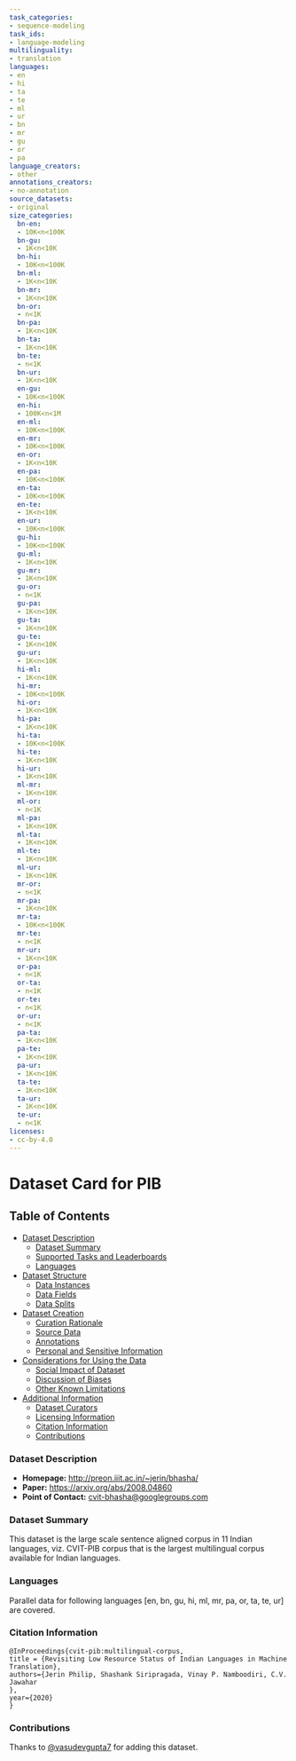 ```yaml
---
task_categories:
- sequence-modeling
task_ids:
- language-modeling
multilinguality:
- translation
languages:
- en
- hi
- ta
- te
- ml
- ur
- bn
- mr
- gu
- or
- pa
language_creators:
- other
annotations_creators:
- no-annotation
source_datasets:
- original
size_categories:
  bn-en:
  - 10K<n<100K
  bn-gu:
  - 1K<n<10K
  bn-hi:
  - 10K<n<100K
  bn-ml:
  - 1K<n<10K
  bn-mr:
  - 1K<n<10K
  bn-or:
  - n<1K
  bn-pa:
  - 1K<n<10K
  bn-ta:
  - 1K<n<10K
  bn-te:
  - n<1K
  bn-ur:
  - 1K<n<10K
  en-gu:
  - 10K<n<100K
  en-hi:
  - 100K<n<1M
  en-ml:
  - 10K<n<100K
  en-mr:
  - 10K<n<100K
  en-or:
  - 1K<n<10K
  en-pa:
  - 10K<n<100K
  en-ta:
  - 10K<n<100K
  en-te:
  - 1K<n<10K
  en-ur:
  - 10K<n<100K
  gu-hi:
  - 10K<n<100K
  gu-ml:
  - 1K<n<10K
  gu-mr:
  - 1K<n<10K
  gu-or:
  - n<1K
  gu-pa:
  - 1K<n<10K
  gu-ta:
  - 1K<n<10K
  gu-te:
  - 1K<n<10K
  gu-ur:
  - 1K<n<10K
  hi-ml:
  - 1K<n<10K
  hi-mr:
  - 10K<n<100K
  hi-or:
  - 1K<n<10K
  hi-pa:
  - 1K<n<10K
  hi-ta:
  - 10K<n<100K
  hi-te:
  - 1K<n<10K
  hi-ur:
  - 1K<n<10K
  ml-mr:
  - 1K<n<10K
  ml-or:
  - n<1K
  ml-pa:
  - 1K<n<10K
  ml-ta:
  - 1K<n<10K
  ml-te:
  - 1K<n<10K
  ml-ur:
  - 1K<n<10K
  mr-or:
  - n<1K
  mr-pa:
  - 1K<n<10K
  mr-ta:
  - 10K<n<100K
  mr-te:
  - n<1K
  mr-ur:
  - 1K<n<10K
  or-pa:
  - n<1K
  or-ta:
  - n<1K
  or-te:
  - n<1K
  or-ur:
  - n<1K
  pa-ta:
  - 1K<n<10K
  pa-te:
  - 1K<n<10K
  pa-ur:
  - 1K<n<10K
  ta-te:
  - 1K<n<10K
  ta-ur:
  - 1K<n<10K
  te-ur:
  - n<1K
licenses:
- cc-by-4.0
---
```


# Dataset Card for PIB

## Table of Contents
- [Dataset Description](#dataset-description)
  - [Dataset Summary](#dataset-summary)
  - [Supported Tasks and Leaderboards](#supported-tasks-and-leaderboards)
  - [Languages](#languages)
- [Dataset Structure](#dataset-structure)
  - [Data Instances](#data-instances)
  - [Data Fields](#data-fields)
  - [Data Splits](#data-splits)
- [Dataset Creation](#dataset-creation)
  - [Curation Rationale](#curation-rationale)
  - [Source Data](#source-data)
  - [Annotations](#annotations)
  - [Personal and Sensitive Information](#personal-and-sensitive-information)
- [Considerations for Using the Data](#considerations-for-using-the-data)
  - [Social Impact of Dataset](#social-impact-of-dataset)
  - [Discussion of Biases](#discussion-of-biases)
  - [Other Known Limitations](#other-known-limitations)
- [Additional Information](#additional-information)
  - [Dataset Curators](#dataset-curators)
  - [Licensing Information](#licensing-information)
  - [Citation Information](#citation-information)
  - [Contributions](#contributions)

### Dataset Description

- **Homepage:** http://preon.iiit.ac.in/~jerin/bhasha/
- **Paper:** https://arxiv.org/abs/2008.04860
- **Point of Contact:** cvit-bhasha@googlegroups.com

### Dataset Summary

This dataset is the large scale sentence aligned corpus in 11 Indian languages, viz. CVIT-PIB corpus that is the largest multilingual corpus available for Indian languages.

### Languages

Parallel data for following languages [en, bn, gu, hi, ml, mr, pa, or, ta, te, ur] are covered.

### Citation Information

```
@InProceedings{cvit-pib:multilingual-corpus,
title = {Revisiting Low Resource Status of Indian Languages in Machine Translation},
authors={Jerin Philip, Shashank Siripragada, Vinay P. Namboodiri, C.V. Jawahar
},
year={2020}
}
```

### Contributions

Thanks to [@vasudevgupta7](https://github.com/vasudevgupta7) for adding this dataset.